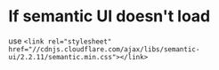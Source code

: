 # If semantic UI doesn't load

use `<link rel="stylesheet" href="//cdnjs.cloudflare.com/ajax/libs/semantic-ui/2.2.11/semantic.min.css"></link>`
